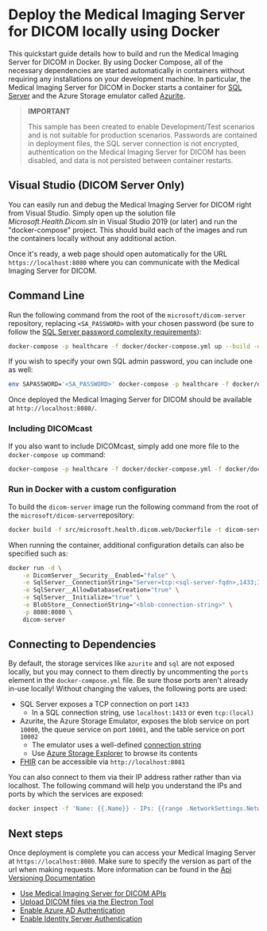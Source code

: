 # Deploy the Medical Imaging Server for DICOM locally using Docker

This quickstart guide details how to build and run the Medical Imaging Server for DICOM in Docker. By using Docker Compose, all of the necessary dependencies are started automatically in containers without requiring any installations on your development machine. In particular, the Medical Imaging Server for DICOM in Docker starts a container for [SQL Server](https://docs.microsoft.com/sql/linux/quickstart-install-connect-docker?view=sql-server-ver15&pivots=cs1-bash) and the Azure Storage emulator called [Azurite](https://github.com/Azure/Azurite).

> **IMPORTANT**
>
> This sample has been created to enable Development/Test scenarios and is not suitable for production scenarios. Passwords are contained in deployment files, the SQL server connection is not encrypted, authentication on the Medical Imaging Server for DICOM has been disabled, and data is not persisted between container restarts.

## Visual Studio (DICOM Server Only)

You can easily run and debug the Medical Imaging Server for DICOM right from Visual Studio. Simply open up the solution file *Microsoft.Health.Dicom.sln* in Visual Studio 2019 (or later) and run the "docker-compose" project. This should build each of the images and run the containers locally without any additional action.

Once it's ready, a web page should open automatically for the URL `https://localhost:8080` where you can communicate with the Medical Imaging Server for DICOM.

## Command Line

Run the following command from the root of the `microsoft/dicom-server` repository, replacing `<SA_PASSWORD>` with your chosen password (be sure to follow the [SQL Server password complexity requirements](https://docs.microsoft.com/sql/relational-databases/security/password-policy?view=sql-server-ver15#password-complexity)):

```bash
docker-compose -p healthcare -f docker/docker-compose.yml up --build -d
```

If you wish to specify your own SQL admin password, you can include one as well:

```bash
env SAPASSWORD='<SA_PASSWORD>' docker-compose -p healthcare -f docker/docker-compose.yml up --build -d
```

Once deployed the Medical Imaging Server for DICOM should be available at `http://localhost:8080/`.

### Including DICOMcast

If you also want to include DICOMcast, simply add one more file to the `docker-compose up` command:

```bash
docker-compose -p healthcare -f docker/docker-compose.yml -f docker/docker-compose.cast.yml up --build -d
```

### Run in Docker with a custom configuration

To build the `dicom-server` image run the following command from the root of the `microsoft/dicom-server`repository:

```bash
docker build -f src/microsoft.health.dicom.web/Dockerfile -t dicom-server .
```

When running the container, additional configuration details can also be specified such as:

```bash
docker run -d \
    -e DicomServer__Security__Enabled="false" \
    -e SqlServer__ConnectionString="Server=tcp:<sql-server-fqdn>,1433;Initial Catalog=DICOM;Persist Security Info=False;User ID=sa;Password=<sql-sa-password>;MultipleActiveResultSets=False;Connection Timeout=30;TrustServerCertificate=true" \
    -e SqlServer__AllowDatabaseCreation="true" \
    -e SqlServer__Initialize="true" \
    -e BlobStore__ConnectionString="<blob-connection-string>" \
    -p 8080:8080 \
    dicom-server
```

## Connecting to Dependencies

By default, the storage services like `azurite` and `sql` are not exposed locally, but you may connect to them directly by uncommenting the `ports` element in the `docker-compose.yml` file. Be sure those ports aren't already in-use locally! Without changing the values, the following ports are used:
* SQL Server exposes a TCP connection on port `1433`
  * In a SQL connection string, use `localhost:1433` or even `tcp:(local)`
* Azurite, the Azure Storage Emulator, exposes the blob service on port `10000`, the queue service on port `10001`, and the table service on port `10002`
  * The emulator uses a well-defined [connection string](https://docs.microsoft.com/en-us/azure/storage/common/storage-use-emulator#connect-to-the-emulator-account-using-the-well-known-account-name-and-key)
  * Use [Azure Storage Explorer](https://azure.microsoft.com/features/storage-explorer/) to browse its contents
* [FHIR](https://github.com/microsoft/fhir-server) can be accessible via `http://localhost:8081`

You can also connect to them via their IP address rather rather than via localhost. The following command will help you understand the IPs and ports by which the services are exposed:

```bash
docker inspect -f 'Name: {{.Name}} - IPs: {{range .NetworkSettings.Networks}}{{.IPAddress}}{{end}} - Ports: {{.Config.ExposedPorts}}' $(docker ps -aq)
```

## Next steps

Once deployment is complete you can access your Medical Imaging Server at `https://localhost:8080`. Make sure to specify the version as part of the url when making requests. More information can be found in the [Api Versioning Documentation](../api-versioning.md)

* [Use Medical Imaging Server for DICOM APIs](../tutorials/use-the-medical-imaging-server-apis.md)
* [Upload DICOM files via the Electron Tool](../../tools/dicom-web-electron)
* [Enable Azure AD Authentication](../how-to-guides/enable-authentication-with-tokens.md)
* [Enable Identity Server Authentication](../development/identity-server-authentication.md)
